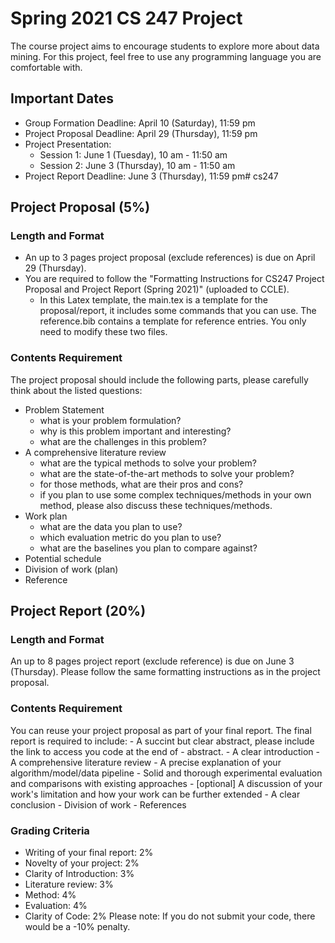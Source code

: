 # Spring 2021 CS 247 Project
The course project aims to encourage students to explore more about data mining. For this project,
feel free to use any programming language you are comfortable with.

## Important Dates
- Group Formation Deadline: April 10 (Saturday), 11:59 pm
- Project Proposal Deadline: April 29 (Thursday), 11:59 pm
- Project Presentation:
	- Session 1: June 1 (Tuesday), 10 am - 11:50 am
	- Session 2: June 3 (Thursday), 10 am - 11:50 am
- Project Report Deadline: June 3 (Thursday), 11:59 pm# cs247

## Project Proposal (5%)

### Length and Format
- An up to 3 pages project proposal (exclude references) is due on April 29 (Thursday).
- You are required to follow the "Formatting Instructions for CS247 Project Proposal and
Project Report (Spring 2021)" (uploaded to CCLE).
	- In this Latex template, the main.tex is a template for the proposal/report, it includes some
commands that you can use. The reference.bib contains a template for reference
entries. You only need to modify these two files.

### Contents Requirement
The project proposal should include the following parts, please carefully think about the listed
questions:
- Problem Statement
	- what is your problem formulation?
	- why is this problem important and interesting?
	- what are the challenges in this problem?
- A comprehensive literature review
	- what are the typical methods to solve your problem?
	- what are the state-of-the-art methods to solve your problem?
	- for those methods, what are their pros and cons?
	- if you plan to use some complex techniques/methods in your own method, please
also discuss these techniques/methods.
- Work plan
	- what are the data you plan to use?
	- which evaluation metric do you plan to use?
	- what are the baselines you plan to compare against?
- Potential schedule
- Division of work (plan)
- Reference

## Project Report (20%)
### Length and Format
An up to 8 pages project report (exclude reference) is due on June 3 (Thursday).
Please follow the same formatting instructions as in the project proposal.
### Contents Requirement
You can reuse your project proposal as part of your final report.
The final report is required to include:
    - A succint but clear abstract, please include the link to access you code at the end of
    - abstract.
    - A clear introduction
    - A comprehensive literature review
    - A precise explanation of your algorithm/model/data pipeline
    - Solid and thorough experimental evaluation and comparisons with existing approaches
    - [optional] A discussion of your work's limitation and how your work can be further extended
    - A clear conclusion
    - Division of work
    - References
### Grading Criteria
- Writing of your final report: 2%
- Novelty of your project: 2%
- Clarity of Introduction: 3%
- Literature review: 3%
- Method: 4%
- Evaluation: 4%
- Clarity of Code: 2%
Please note: If you do not submit your code, there would be a -10% penalty.
